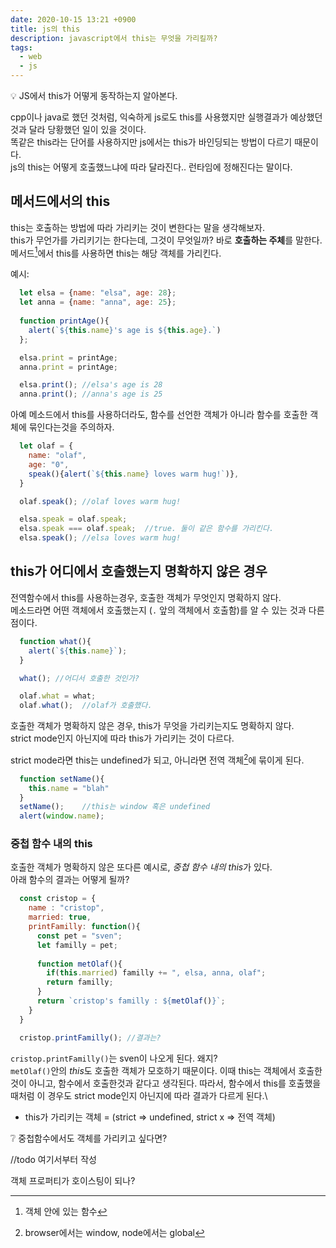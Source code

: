 ```yaml
---
date: 2020-10-15 13:21 +0900
title: js의 this
description: javascript에서 this는 무엇을 가리킬까?
tags:
  - web
  - js
---
```


<p class="callout">💡 JS에서 this가 어떻게 동작하는지 알아본다. </p>

cpp이나 java로 했던 것처럼, 익숙하게 js로도 this를 사용했지만 실행결과가 예상했던 것과 달라 당황했던 일이 있을 것이다.\
똑같은 this라는 단어를 사용하지만 js에서는 this가 바인딩되는 방법이 다르기 때문이다.\
<span class="ud"> js의 this는 어떻게 호출했느냐에 따라 달라진다.</span>. 런타임에 정해진다는 말이다.

## 메서드에서의 this

this는 호출하는 방법에 따라 가리키는 것이 변한다는 말을 생각해보자.\
this가 무언가를 가리키기는 한다는데, 그것이 무엇일까? 바로 **호출하는 주체**를 말한다.\
메서드[^1]에서 this를 사용하면 this는 해당 객체를 가리킨다.

예시:

```js
  let elsa = {name: "elsa", age: 28};
  let anna = {name: "anna", age: 25};
  
  function printAge(){
    alert(`${this.name}'s age is ${this.age}.`)
  };

  elsa.print = printAge;
  anna.print = printAge;

  elsa.print(); //elsa's age is 28
  anna.print(); //anna's age is 25
```

아예 메소드에서 this를 사용하더라도,
함수를 선언한 객체가 아니라 함수를 호출한 객체에 묶인다는것을 주의하자. 

```js
  let olaf = {
    name: "olaf",
    age: "0",
    speak(){alert(`${this.name} loves warm hug!`)},
  }

  olaf.speak(); //olaf loves warm hug!

  elsa.speak = olaf.speak;
  elsa.speak === olaf.speak;  //true. 둘이 같은 함수를 가리킨다.
  elsa.speak(); //elsa loves warm hug!
```

## this가 어디에서 호출했는지 명확하지 않은 경우

전역함수에서 this를 사용하는경우, 호출한 객체가 무엇인지 명확하지 않다.\
메소드라면 어떤 객체에서 호출했는지 (`.` 앞의 객체에서 호출함)를 알 수 있는 것과 다른 점이다.

```js
  function what(){
    alert(`${this.name}`);
  }

  what(); //어디서 호출한 것인가?

  olaf.what = what;
  olaf.what();  //olaf가 호출했다.

```

호출한 객체가 명확하지 않은 경우, this가 무엇을 가리키는지도 명확하지 않다.\
strict mode인지 아닌지에 따라 this가 가리키는 것이 다르다.

strict mode라면 this는 undefined가 되고, 아니라면 전역 객체[^2]에 묶이게 된다.

```js
  function setName(){
    this.name = "blah"
  }
  setName();    //this는 window 혹은 undefined
  alert(window.name); 
```

### 중첩 함수 내의 this

호출한 객체가 명확하지 않은 또다른 예시로, *중첩 함수 내의 this*가 있다.\
아래 함수의 결과는 어떻게 될까?

```js
  const cristop = {
    name : "cristop",
    married: true,
    printFamilly: function(){
      const pet = "sven";
      let familly = pet;
      
      function metOlaf(){
        if(this.married) familly += ", elsa, anna, olaf";  
        return familly;
      }
      return `cristop's familly : ${metOlaf()}`;
    }
  }

  cristop.printFamilly(); //결과는?
```

`cristop.printFamilly()`는 sven이 나오게 된다. 왜지?\
`metOlaf()`안의 *this*도 호출한 객체가 모호하기 때문이다. 이때 this는 객체에서 호출한것이 아니고, 함수에서 호출한것과 같다고 생각된다. 따라서, 함수에서 this를 호출했을때처럼 이 경우도 strict mode인지 아닌지에 따라 결과가 다르게 된다.\
- this가 가리키는 객체 = (strict => undefined, strict x => 전역 객체)

<p class = "callout"> ❔ 중첩함수에서도 객체를 가리키고 싶다면? </p>

//todo 
여기서부터 작성








[^1]: 객체 안에 있는 함수
[^2]: browser에서는 window, node에서는 global





객체 프로퍼티가 호이스팅이 되나?

